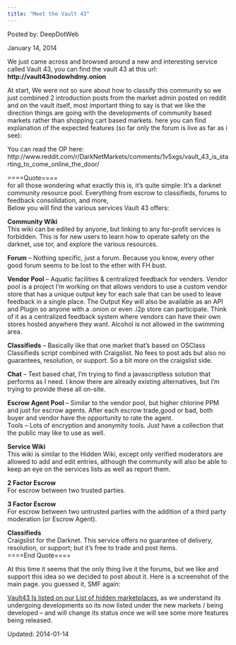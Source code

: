 ```yaml
---
title: "Meet the Vault 43"
---
```


Posted by: DeepDotWeb

<span>January 14, 2014</span>

<p>We just came across and browsed around a new and interesting service called Vault 43, you can find the vault 43 at this url: <strong>http://vault43nodowhdmy.onion</strong></p>
<p>At start, We were not so sure about how to classify this community so we just combined 2 introduction posts from the market admin posted on reddit and on the vault itself, most important thing to say is that we like the direction things are going with the developments of community based markets rather than shopping cart based markets. here you can find explanation of the expected features (so far only the forum is live as far as i see):</p>
<p>You can read the OP here: http://www.reddit.com/r/DarkNetMarkets/comments/1v5xgs/vault_43_is_starting_to_come_online_the_door/</p>
<p>====Quote====<br/>
    for all those wondering what exactly this is, it&#8217;s quite simple: It&#8217;s a darknet community resource pool. Everything from escrow to classifieds, forums to feedback consolidation, and more,<br/>
    Below you will find the various services Vault 43 offers:</p>
<p><strong>Community Wiki</strong><br/>
    This wiki can be edited by anyone, but linking to any for-profit services is forbidden. This is for new users to learn how to operate safety on the darknet, use tor, and explore the various resources.</p>
<p><strong>Forum</strong> &#8211; Nothing specific, just a forum. Because you know, every other good forum seems to be lost to the ether with FH bust.</p>
<p><strong>Vendor Pool</strong> &#8211; Aquatic facilities &amp; centralized feedback for venders. Vendor pool is a project I&#8217;m working on that allows vendors to use a custom vendor store that has a unique output key for each sale that can be used to leave feedback in a single place. The Output Key will also be available as an API and Plugin so anyone with a .onion or even .i2p store can participate. Think of it as a centralized feedback system where vendors can have their own stores hosted anywhere they want. Alcohol is not allowed in the swimming area.</p>
<p><strong>Classifieds</strong> &#8211; Basically like that one market that&#8217;s based on OSClass Classifieds script combined with Craigslist. No fees to post ads but also no guarantees, resolution, or support. So a bit more on the craigslist side.</p>
<p><strong>Chat</strong> &#8211; Text based chat, I&#8217;m trying to find a javascriptless solution that performs as I need. I know there are already existing alternatives, but I&#8217;m trying to provide these all on-site.</p>
<p><strong>Escrow Agent Pool</strong> &#8211; Similar to the vendor pool, but higher chlorine PPM and just for escrow agents. After each escrow trade,good or bad, both buyer and vendor have the opportunity to rate the agent.<br/>
    Tools &#8211; Lots of encryption and anonymity tools. Just have a collection that the public may like to use as well.</p>
<p><strong>Service Wiki</strong><br/>
    This wiki is similar to the Hidden Wiki, except only verified moderators are allowed to add and edit entries, although the community will also be able to keep an eye on the services lists as well as report them.</p>
<p><strong>2 Factor Escrow</strong><br/>
    For escrow between two trusted parties.</p>
<p><strong>3 Factor Escrow</strong><br/>
    For escrow between two untrusted parties with the addition of a third party moderation (or Escrow Agent).</p>
<p><strong>Classifieds</strong><br/>
    Craigslist for the Darknet. This service offers no guarantee of delivery, resolution, or support; but it&#8217;s free to trade and post items.<br/>
    ====End Quote====</p>
<p>At this time it seems that the only thing live it the forums, but we like and support this idea so we decided to post about it. Here is a screenshot of the main page. you guessed it, SMF again:</p>
<p><a href="/imgs/2014/01/vault43.png"/>
<p>Vault43 Is listed on our <a href="/2013/10/28/updated-llist-of-hidden-marketplaces-tor-i2p/">List of hidden marketplaces</a>, as we understand its undergoing developments so its now listed under the new markets / being developed &#8211; and will change its status once we will see some more features being released.</p>
</div>

Updated: 2014-01-14
    
